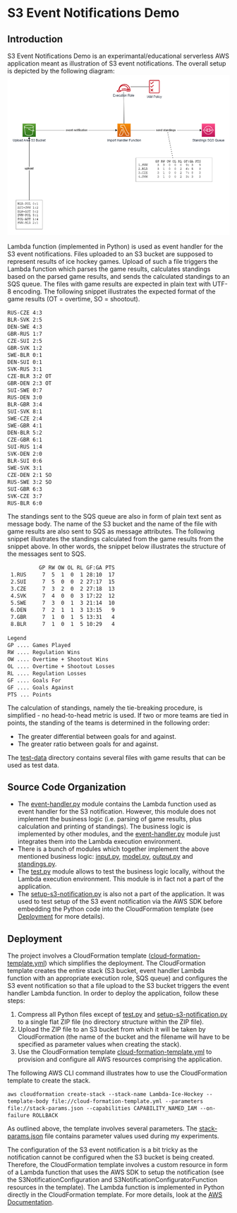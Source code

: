 # S3 Event Notifications Demo

## Introduction
S3 Event Notifications Demo is an experimantal/educational serverless AWS application meant as illustration of S3 event notifications. The overall setup is depicted by the following diagram:
![application-diagram](./diagram.png)

Lambda function (implemented in Python) is used as event handler for the S3 event notifications. Files uploaded to an S3 bucket are supposed to represent results of ice hockey games. Upload of such a file triggers the Lambda function which parses the game results, calculates standings based on the parsed game results, and sends the calculated standings to an SQS queue. The files with game results are expected in plain text with UTF-8 encoding. The following snippet illustrates the expected format of the game results (OT = overtime, SO = shootout).

```
RUS-CZE 4:3
BLR-SVK 2:5
DEN-SWE 4:3
GBR-RUS 1:7
CZE-SUI 2:5
GBR-SVK 1:2
SWE-BLR 0:1
DEN-SUI 0:1
SVK-RUS 3:1
CZE-BLR 3:2 OT
GBR-DEN 2:3 OT
SUI-SWE 0:7
RUS-DEN 3:0
BLR-GBR 3:4
SUI-SVK 8:1
SWE-CZE 2:4
SWE-GBR 4:1
DEN-BLR 5:2
CZE-GBR 6:1
SUI-RUS 1:4
SVK-DEN 2:0
BLR-SUI 0:6
SWE-SVK 3:1
CZE-DEN 2:1 SO
RUS-SWE 3:2 SO
SUI-GBR 6:3
SVK-CZE 3:7
RUS-BLR 6:0
```

The standings sent to the SQS queue are also in form of plain text sent as message body. The name of the S3 bucket and the name of the file with game results are also sent to SQS as message attributes. The following snippet illustrates the standings calculated from the game results from the snippet above. In other words, the snippet below illustrates the structure of the messages sent to SQS.

```
          GP RW OW OL RL GF:GA PTS
 1.RUS     7  5  1  0  1 28:10  17
 2.SUI     7  5  0  0  2 27:17  15
 3.CZE     7  3  2  0  2 27:18  13
 4.SVK     7  4  0  0  3 17:22  12
 5.SWE     7  3  0  1  3 21:14  10
 6.DEN     7  2  1  1  3 13:15   9
 7.GBR     7  1  0  1  5 13:31   4
 8.BLR     7  1  0  1  5 10:29   4

Legend
GP .... Games Played
RW .... Regulation Wins
OW .... Overtime + Shootout Wins
OL .... Overtime + Shootout Losses
RL .... Regulation Losses
GF .... Goals For
GF .... Goals Against
PTS ... Points
```

The calculation of standings, namely the tie-breaking procedure, is simplified - no head-to-head metric is used. If two or more teams are tied in points, the standing of the teams is determined in the following order:
- The greater differential between goals for and against.
- The greater ratio between goals for and against.

The [test-data](./test-data) directory contains several files with game results that can be used as test data.


## Source Code Organization
- The [event-handler.py](./event-handler.py) module contains the Lambda function used as event handler for the S3 notification. However, this module does not implement the business logic (i.e. parsing of game results, plus calculation and printing of standings). The business logic is implemented by other modules, and the [event-handler.py](./event-handler.py) module just integrates them into the Lambda execution environment.
- There is a bunch of modules which together implement the above mentioned business logic: [input.py](./input.py), [model.py](./model.py), [output.py](./output.py) and [standings.py](./standings.py).
- The [test.py](./test.py) module allows to test the business logic locally, without the Lambda execution environment. This module is in fact not a part of the application.
- The [setup-s3-notification.py](./setup-s3-notification.py) is also not a part of the application. It was used to test setup of the S3 event notification via the AWS SDK before embedding the Python code into the CloudFormation template (see [Deployment](#deployment) for more details).


## <a name="deployment"></a>Deployment
The project involves a CloudFormation template ([cloud-formation-template.yml](./cloud-formation-template.yml)) which simplifies the deployment. The CloudFormation template creates the entire stack (S3 bucket, event handler Lambda function with an appropriate execution role, SQS queue) and configures the S3 event notification so that a file upload to the S3 bucket triggers the event handler Lambda function. In order to deploy the application, follow these steps:
1. Compress all Python files except of [test.py](./test.py) and [setup-s3-notification.py](./setup-s3-notification.py) to a single flat ZIP file (no directory structure within the ZIP file).
2. Upload the ZIP file to an S3 bucket from which it will be taken by CloudFormation (the name of the bucket and the filename will have to be specified as parameter values when creating the stack).
3. Use the CloudFormation template [cloud-formation-template.yml](./cloud-formation-template.yml) to provision and configure all AWS resources comprising the application.

The following AWS CLI command illustrates how to use the CloudFormation template to create the stack.

```
aws cloudformation create-stack --stack-name Lambda-Ice-Hockey --template-body file://cloud-formation-template.yml --parameters file://stack-params.json --capabilities CAPABILITY_NAMED_IAM --on-failure ROLLBACK
```

As outlined above, the template involves several parameters. The [stack-params.json](./stack-params.json) file contains parameter values used during my experiments.

The configuration of the S3 event notification is a bit tricky as the notification cannot be configured when the S3 bucket is being created. Therefore, the CloudFormation template involves a custom resource in form of a Lambda function that uses the AWS SDK to setup the notification (see the S3NotificationConfiguration and S3NotificationConfiguratorFunction resources in the template). The Lambda function is implemented in Python directly in the CloudFormation template. For more details, look at the [AWS Documentation](https://aws.amazon.com/premiumsupport/knowledge-center/cloudformation-s3-notification-lambda/).
